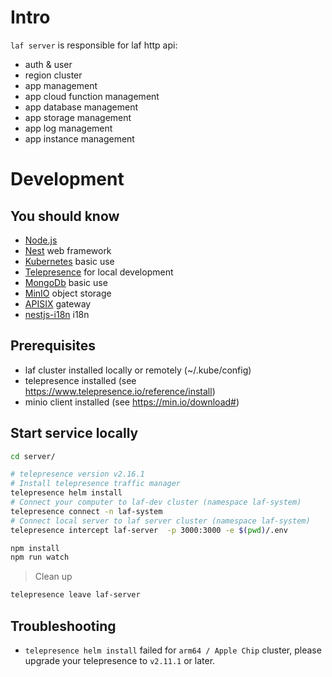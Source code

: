 # Intro

`laf server` is responsible for laf http api:

- auth & user
- region cluster
- app management
- app cloud function management
- app database management
- app storage management
- app log management
- app instance management

# Development

## You should know

- [Node.js](https://nodejs.org/en/docs)
- [Nest](https://github.com/nestjs/nest) web framework
- [Kubernetes](https://kubernetes.io) basic use
- [Telepresence](https://www.telepresence.io) for local development
- [MongoDb](https://docs.mongodb.com) basic use
- [MinIO](https://min.io) object storage
- [APISIX](https://apisix.apache.org) gateway
- [nestjs-i18n](https://nestjs-i18n.com/) i18n

## Prerequisites

- laf cluster installed locally or remotely (~/.kube/config)
- telepresence installed (see <https://www.telepresence.io/reference/install>)
- minio client installed (see <https://min.io/download#>)

## Start service locally

```bash
cd server/

# telepresence version v2.16.1
# Install telepresence traffic manager 
telepresence helm install
# Connect your computer to laf-dev cluster (namespace laf-system)
telepresence connect -n laf-system
# Connect local server to laf server cluster (namespace laf-system)
telepresence intercept laf-server  -p 3000:3000 -e $(pwd)/.env

npm install
npm run watch
```

> Clean up

```bash
telepresence leave laf-server
```

## Troubleshooting

- `telepresence helm install` failed for `arm64 / Apple Chip` cluster, please upgrade your telepresence to `v2.11.1` or later.
